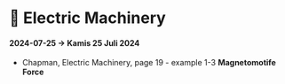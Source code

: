 # 🎰 Electric Machinery 

#### 2024-07-25 -> Kamis 25 Juli 2024 

* Chapman, Electric Machinery, page 19 - example 1-3 **Magnetomotife Force**


